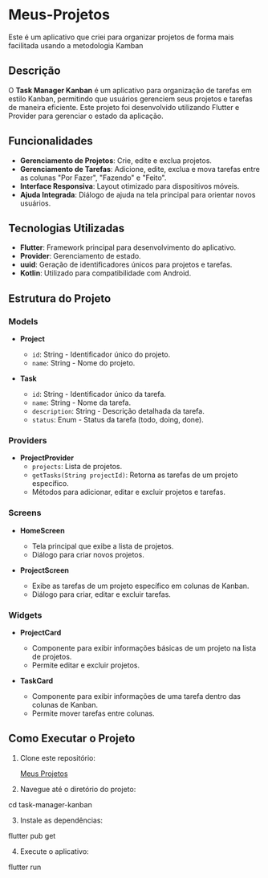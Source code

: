 # Meus-Projetos
Este é um aplicativo que criei para organizar projetos de forma mais facilitada usando a metodologia Kamban
## Descrição

O **Task Manager Kanban** é um aplicativo para organização de tarefas em estilo Kanban, permitindo que usuários gerenciem seus projetos e tarefas de maneira eficiente. Este projeto foi desenvolvido utilizando Flutter e Provider para gerenciar o estado da aplicação.

## Funcionalidades

- **Gerenciamento de Projetos**: Crie, edite e exclua projetos.
- **Gerenciamento de Tarefas**: Adicione, edite, exclua e mova tarefas entre as colunas "Por Fazer", "Fazendo" e "Feito".
- **Interface Responsiva**: Layout otimizado para dispositivos móveis.
- **Ajuda Integrada**: Diálogo de ajuda na tela principal para orientar novos usuários.

## Tecnologias Utilizadas

- **Flutter**: Framework principal para desenvolvimento do aplicativo.
- **Provider**: Gerenciamento de estado.
- **uuid**: Geração de identificadores únicos para projetos e tarefas.
- **Kotlin**: Utilizado para compatibilidade com Android.

## Estrutura do Projeto

### Models

- **Project**
  - `id`: String - Identificador único do projeto.
  - `name`: String - Nome do projeto.

- **Task**
  - `id`: String - Identificador único da tarefa.
  - `name`: String - Nome da tarefa.
  - `description`: String - Descrição detalhada da tarefa.
  - `status`: Enum - Status da tarefa (todo, doing, done).

### Providers

- **ProjectProvider**
  - `projects`: Lista de projetos.
  - `getTasks(String projectId)`: Retorna as tarefas de um projeto específico.
  - Métodos para adicionar, editar e excluir projetos e tarefas.

### Screens

- **HomeScreen**
  - Tela principal que exibe a lista de projetos.
  - Diálogo para criar novos projetos.

- **ProjectScreen**
  - Exibe as tarefas de um projeto específico em colunas de Kanban.
  - Diálogo para criar, editar e excluir tarefas.

### Widgets

- **ProjectCard**
  - Componente para exibir informações básicas de um projeto na lista de projetos.
  - Permite editar e excluir projetos.

- **TaskCard**
  - Componente para exibir informações de uma tarefa dentro das colunas de Kanban.
  - Permite mover tarefas entre colunas.

## Como Executar o Projeto

1. Clone este repositório:
   
   [Meus Projetos](https://github.com/amadeuberaldin/Meus-Projetos-App.git)

3. Navegue até o diretório do projeto:

  cd task-manager-kanban

3. Instale as dependências:

  flutter pub get

4. Execute o aplicativo:

  flutter run  
